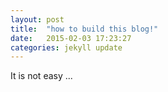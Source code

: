 ```yaml
---
layout: post
title:  "how to build this blog!"
date:   2015-02-03 17:23:27
categories: jekyll update
---
```

It is not easy ...
